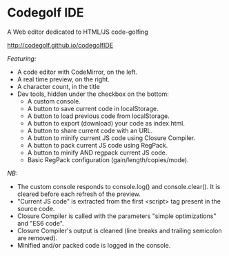 Codegolf IDE
===

A Web editor dedicated to HTML/JS code-golfing

http://codegolf.github.io/codegolfIDE

*Featuring:*

- A code editor with CodeMirror, on the left.
- A real time preview, on the right.
- A character count, in the title
- Dev tools, hidden under the checkbox on the bottom:
  - A custom console.
  - A button to save current code in localStorage.
  - A button to load previous code from localStorage.
  - A button to export (download) your code as index.html.
  - A button to share current code with an URL.
  - A button to minify current JS code using Closure Compiler.
  - A button to pack current JS code using RegPack.
  - A button to minify AND regpack current JS code.
  - Basic RegPack configuration (gain/length/copies/mode).
  
*NB:*

- The custom console responds to console.log() and console.clear(). It is cleared before each refresh of the preview.
- "Current JS code" is extracted from the first &lt;script> tag present in the source code.
- Closure Compiler is called with the parameters "simple optimizations" and "ES6 code".
- Closure Compiler's output is cleaned (line breaks and trailing semicolon are removed).
- Minified and/or packed code is logged in the console.


